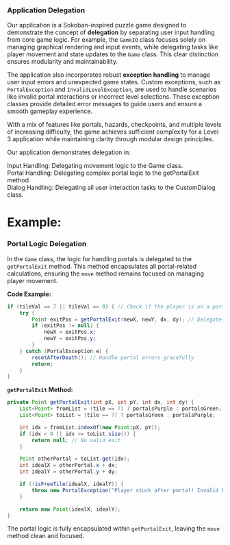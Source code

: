 ### Application Delegation

Our application is a Sokoban-inspired puzzle game designed to demonstrate the concept of **delegation** by separating user input handling from core game logic. For example, the `GameIO` class focuses solely on managing graphical rendering and input events, while delegating tasks like player movement and state updates to the `Game` class. This clear distinction ensures modularity and maintainability.

The application also incorporates robust **exception handling** to manage user input errors and unexpected game states. Custom exceptions, such as `PortalException` and `InvalidLevelException`, are used to handle scenarios like invalid portal interactions or incorrect level selections. These exception classes provide detailed error messages to guide users and ensure a smooth gameplay experience.

With a mix of features like portals, hazards, checkpoints, and multiple levels of increasing difficulty, the game achieves sufficient complexity for a Level 3 application while maintaining clarity through modular design principles.


Our application demonstrates delegation in:

Input Handling: Delegating movement logic to the Game class. <br>
Portal Handling: Delegating complex portal logic to the getPortalExit method.  <br>
Dialog Handling: Delegating all user interaction tasks to the CustomDialog class.  <br>


# Example: 
### Portal Logic Delegation
In the `Game` class, the logic for handling portals is delegated to the `getPortalExit` method. This method encapsulates all portal-related calculations, ensuring the `move` method remains focused on managing player movement.

**Code Example:**
```java
if (tileVal == 7 || tileVal == 8) { // Check if the player is on a portal
    try {
        Point exitPos = getPortalExit(newX, newY, dx, dy); // Delegates portal logic
        if (exitPos != null) {
            newX = exitPos.x;
            newY = exitPos.y;
        }
    } catch (PortalException e) {
        resetAfterDeath(); // Handle portal errors gracefully
        return;
    }
}
```

**`getPortalExit` Method:**
```java
private Point getPortalExit(int pX, int pY, int dx, int dy) {
    List<Point> fromList = (tile == 7) ? portalsPurple : portalsGreen;
    List<Point> toList = (tile == 7) ? portalsGreen : portalsPurple;

    int idx = fromList.indexOf(new Point(pX, pY));
    if (idx < 0 || idx >= toList.size()) {
        return null; // No valid exit
    }

    Point otherPortal = toList.get(idx);
    int idealX = otherPortal.x + dx;
    int idealY = otherPortal.y + dy;

    if (!isFreeTile(idealX, idealY)) {
        throw new PortalException("Player stuck after portal! Invalid block: " + gameField[idealY][idealX]);
    }

    return new Point(idealX, idealY);
}
```

The portal logic is fully encapsulated within `getPortalExit`, leaving the `move` method clean and focused.
